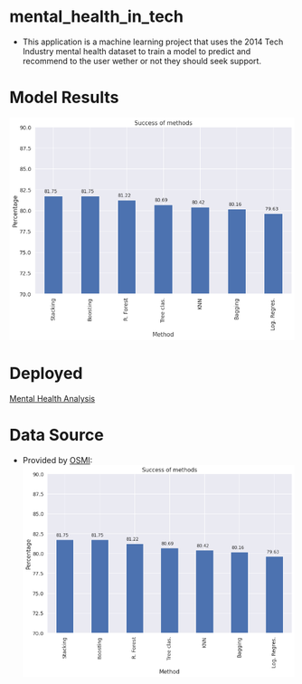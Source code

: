 # mental_health_in_tech
- This application is a machine learning project that uses the 2014 Tech Industry mental health dataset to train a model to predict and recommend to the user wether or not they should seek support.

# Model Results
![Model Results](/images/results.png)

# Deployed
[Mental Health Analysis](http://masonschafercodes.pythonanywhere.com/)

# Data Source
- Provided by [OSMI](https://osmihelp.org/):
![Model Results](/images/results.png)

